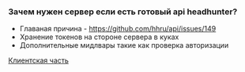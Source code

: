 ### Зачем нужен сервер если есть готовый api headhunter?

- Главаная причина - https://github.com/hhru/api/issues/149
- Хранение токенов на стороне сервера в куках
- Дополнительные мидлвары такие как проверка авторизации

[Клиентская часть](https://github.com/Andrew213/HHbot)
